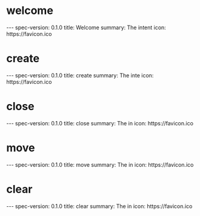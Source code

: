 <h1 class="contract">welcome</h1>
---
spec-version: 0.1.0
title: Welcome
summary: The intent 
icon: https://favicon.ico

<h1 class="contract">create</h1>
---
spec-version: 0.1.0
title: create
summary: The inte
icon: https://favicon.ico

<h1 class="contract">close</h1>
---
spec-version: 0.1.0
title: close
summary: The in
icon: https://favicon.ico

<h1 class="contract">move</h1>
---
spec-version: 0.1.0
title: move
summary: The in
icon: https://favicon.ico

<h1 class="contract">clear</h1>
---
spec-version: 0.1.0
title: clear
summary: The in
icon: https://favicon.ico